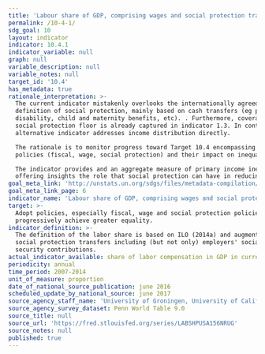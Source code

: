 ```yaml
---
title: 'Labour share of GDP, comprising wages and social protection transfers'
permalink: /10-4-1/
sdg_goal: 10
layout: indicator
indicator: 10.4.1
indicator_variable: null
graph: null
variable_description: null
variable_notes: null
target_id: '10.4'
has_metadata: true
rationale_interpretation: >-
  The current indicator mistakenly overlooks the internationally agreed
  definition of social protection, mainly based on cash transfers (eg pensions,
  disability, child and maternity benefits, etc). . Furthermore, coverage of
  social protection floor is already captured in indicator 1.3. In contrast, the
  alternative indicator addresses income distribution directly. 

  The rationale is to monitor progress toward Target 10.4 encompassing all three
  policies (fiscal, wage, social protection) and their impact on inequality. 

  The indicator provides and an aggregate measure of primary income inequality,
  offering insights the role that social protection can have in reducing it.
goal_meta_link: 'http://unstats.un.org/sdgs/files/metadata-compilation/Metadata-Goal-10.pdf'
goal_meta_link_page: 6
indicator_name: 'Labour share of GDP, comprising wages and social protection transfers'
target: >-
  Adopt policies, especially fiscal, wage and social protection policies, and
  progressively achieve greater equality.
indicator_definition: >-
  The definition of the labor share is based on ILO (2014a) and augmented with
  social protection transfers including (but not only) employers' social
  security contributions.
actual_indicator_available: share of labor compensation in GDP in current national prices
periodicity: annual
time_period: 2007-2014
unit_of_measure: proportion
date_of_national_source_publication: june 2016
scheduled_update_by_national_source: june 2017
source_agency_staff_name: 'University of Groningen, University of California, Davis '
source_agency_survey_dataset: Penn World Table 9.0
source_title: null
source_url: 'https://fred.stlouisfed.org/series/LABSHPUSA156NRUG'
source_notes: null
published: true
---
```

